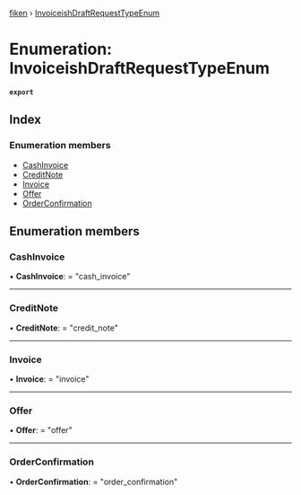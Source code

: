 [fiken](../README.md) › [InvoiceishDraftRequestTypeEnum](invoiceishdraftrequesttypeenum.md)

# Enumeration: InvoiceishDraftRequestTypeEnum

**`export`** 

## Index

### Enumeration members

* [CashInvoice](invoiceishdraftrequesttypeenum.md#cashinvoice)
* [CreditNote](invoiceishdraftrequesttypeenum.md#creditnote)
* [Invoice](invoiceishdraftrequesttypeenum.md#invoice)
* [Offer](invoiceishdraftrequesttypeenum.md#offer)
* [OrderConfirmation](invoiceishdraftrequesttypeenum.md#orderconfirmation)

## Enumeration members

###  CashInvoice

• **CashInvoice**: = "cash_invoice"

___

###  CreditNote

• **CreditNote**: = "credit_note"

___

###  Invoice

• **Invoice**: = "invoice"

___

###  Offer

• **Offer**: = "offer"

___

###  OrderConfirmation

• **OrderConfirmation**: = "order_confirmation"

